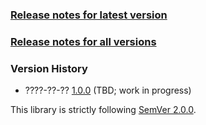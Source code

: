 ### [Release notes for latest version](latest.md)

### [Release notes for all versions](full.md)

### Version History

* ????-??-?? [1.0.0](1.0.0.md) (TBD; work in progress)


This library is strictly following [SemVer 2.0.0](https://semver.org/spec/v2.0.0.html).